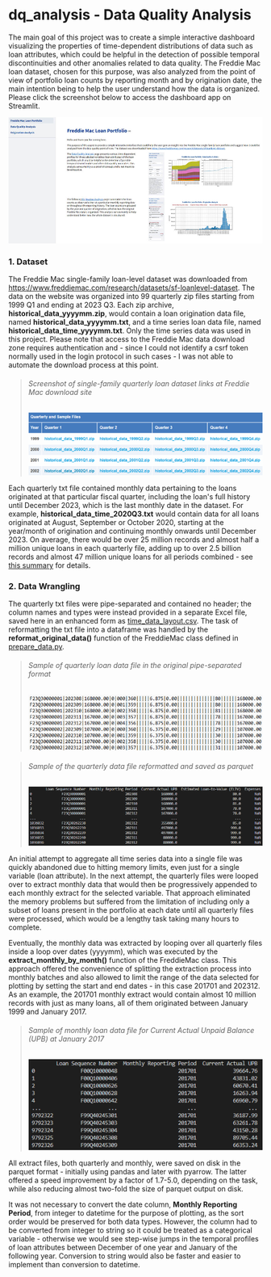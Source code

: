 # dq_analysis - Data Quality Analysis
The main goal of this project was to create a simple interactive dashboard visualizing the properties of time-dependent distributions of data such as loan attributes, which could be helpful in the detection of possible temporal discontinuities and other anomalies related to data quality. The Freddie Mac loan dataset, chosen for this purpose, was also analyzed from the point of view of portfolio loan counts by reporting month and by origination date, the main intention being to help the user understand how the data is organized. Please click the screenshot below to access the dashboard app on Streamlit.

[<img src='img/freddie_mac/Page0_FreddieMacLoanPortfolio_w1000.jpg'>](https://mlabecki-dq-analysis-srcfreddie-mac-loan-portfolio-1a4tv6.streamlit.app/)

### 1. Dataset
The Freddie Mac single-family loan-level dataset was downloaded from https://www.freddiemac.com/research/datasets/sf-loanlevel-dataset. The data on the website was organized into 99 quarterly zip files starting from 1999 Q1 and ending at 2023 Q3. Each zip archive, **historical_data_yyyymm.zip**, would contain a loan origination data file, named **historical_data_yyyymm.txt**, and a time series loan data file, named **historical_data_time_yyyymm.txt**. Only the time series data was used in this project. Please note that access to the Freddie Mac data download zone requires authentication and - since I could not identify a csrf token normally used in the login protocol in such cases - I was not able to automate the download process at this point.

> ###### Screenshot of single-family quarterly loan dataset links at Freddie Mac download site
> ![](img/freddie_mac/01_StandardDataSet_screenshot_600x160.png)

Each quarterly txt file contained monthly data pertaining to the loans originated at that particular fiscal quarter, including the loan's full history until December 2023, which is the last monthly date in the dataset. For example, **historical_data_time_2020Q3.txt** would contain data for all loans originated at August, September or October 2020, starting at the year/month of origination and continuing monthly onwards until December 2023. On average, there would be over 25 million records and almost half a million unique loans in each quarterly file, adding up to over 2.5 billion records and almost 47 million unique loans for all periods combined - see [<ins>this summary</ins>](data/freddie_mac/standard/summaries/Monthly_Performance_Dataset_Summary.csv) for details.

### 2. Data Wrangling
The quarterly txt files were pipe-separated and contained no header; the column names and types were instead provided in a separate Excel file, saved here in an enhanced form as [<ins>time_data_layout.csv</ins>](cfg/time_data_layout.csv). The task of reformatting the txt file into a dataframe was handled by the **reformat_original_data()** function of the FreddieMac class defined in [<ins>prepare_data.py</ins>](src/prepare_data.py). 

> ###### Sample of quarterly loan data file in the original pipe-separated format
> ![](img/freddie_mac/02_PipeSeparatedFile_screenshot.png)

> ###### Sample of the quarterly data file reformatted and saved as parquet
> ![](img/freddie_mac/03_ReformattedFile_screenshot.png)

An initial attempt to aggregate all time series data into a single file was quickly abandoned due to hitting memory limits, even just for a single variable (loan attribute). In the next attempt, the quarterly files were looped over to extract monthly data that would then be progressively appended to each monthly extract for the selected variable. That approach eliminated the memory problems but suffered from the limitation of including only a subset of loans present in the portfolio at each date until all quarterly files were processed, which would be a lengthy task taking many hours to complete. 

Eventually, the monthly data was extracted by looping over all quarterly files inside a loop over dates (yyyymm), which was executed by the **extract_monthly_by_month()** function of the FreddieMac class. This approach offered the convenience of splitting the extraction process into monthly batches and also allowed to limit the range of the data selected for plotting by setting the start and end dates - in this case 201701 and 202312. As an example, the 201701 monthly extract would contain almost 10 million records with just as many loans, all of them originated between January 1999 and January 2017.

> ###### Sample of monthly loan data file for Current Actual Unpaid Balance (UPB) at January 2017
> ![](img/freddie_mac/04_UPB_201701_File.png)

All extract files, both quarterly and monthly, were saved on disk in the parquet format - initially using pandas and later with pyarrow. The latter offered a speed improvement by a factor of 1.7-5.0, depending on the task, while also reducing almost two-fold the size of parquet output on disk.

It was not necessary to convert the date column, **Monthly Reporting Period**, from integer to datetime for the purpose of plotting, as the sort order would be preserved for both data types. However, the column had to be converted from integer to string so it could be treated as a categorical variable - otherwise we would see step-wise jumps in the temporal profiles of loan attributes between December of one year and January of the following year. Conversion to string would also be faster and easier to implement than conversion to datetime.



[comment]: # "Comment on the variables selected"